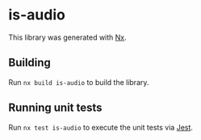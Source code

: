 # is-audio

This library was generated with [Nx](https://nx.dev).

## Building

Run `nx build is-audio` to build the library.

## Running unit tests

Run `nx test is-audio` to execute the unit tests via [Jest](https://jestjs.io).
